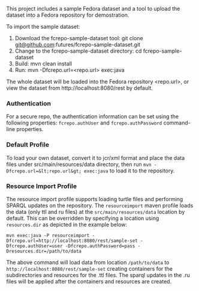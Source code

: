 This project includes a sample Fedora dataset and a tool to upload the dataset into a Fedora repository for demostration.

To import the sample dataset:

1. Download the fcrepo-sample-dataset tool: git clone git@github.com:futures/fcrepo-sample-dataset.git
2. Change to the fcrepo-sample-dataset directory: cd fcrepo-sample-dataset
3. Build: mvn clean install
4. Run: mvn -Dfcrepo.url=&lt;repo.url&gt; exec:java

The whole dataset will be loaded into the Fedora repository <repo.url>, or view the dataset from http://localhost:8080/rest by default. 

### Authentication
For a secure repo, the authentication information can be set using the following properties: ```fcrepo.authUser``` and ```fcrepo.authPassword``` command-line properties. 

### Default Profile
To load your own dataset, convert it to jcr/xml format and place the data files under src/main/resources/data directory, then run ```mvn -Dfcrepo.url=&lt;repo.url&gt; exec:java``` to load it to the repository.

### Resource Import Profile
The resource import profile supports loading turtle files and performing SPARQL updates on the repository. The ```resourceimport``` maven profile loads the data (only ttl and ru files) at the ```src/main/resources/data``` location by default. This can be overridden by specifying a location using ```resources.dir``` as depicted in the example below:

```
mvn exec:java -P resourceimport -Dfcrepo.url=http://localhost:8080/rest/sample-set -Dfcrepo.authUser=user -Dfcrepo.authPassword=pass -Dresources.dir=/path/to/data
```

The above command will load data from location ```/path/to/data``` to ```http://localhost:8080/rest/sample-set``` creating containers for the subdirectories and resources for the .ttl files. The sparql updates in the .ru files will be applied after the containers and resources are created.